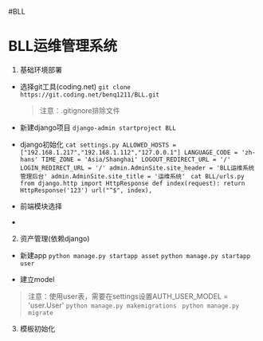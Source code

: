 #BLL
# BLL运维管理系统
1. 基础环境部署
  - 选择git工具(coding.net)
      `git clone https://git.coding.net/benq1211/BLL.git`
      > 注意：.gitignore排除文件
  - 新建django项目
    `django-admin startproject BLL`
  - django初始化
   `cat settings.py
    ALLOWED_HOSTS = ["192.168.1.217","192.168.1.112","127.0.0.1"]
    LANGUAGE_CODE = 'zh-hans'
    TIME_ZONE = 'Asia/Shanghai'
    LOGOUT_REDIRECT_URL = '/'
    LOGIN_REDIRECT_URL = '/'
    admin.AdminSite.site_header = 'BLL运维系统管理后台'
    admin.AdminSite.site_title = '运维系统'
    `
    `cat BLL/urls.py
    from django.http import HttpResponse
    def index(request):
        return HttpResponse('123')
    url("^$", index),
    `
  - 前端模块选择
  
  - 
2. 资产管理(依赖django)
  - 新建app
  `python manage.py startapp asset`
  `python manage.py startapp user`
  > 
  - 建立model
  > 注意：使用user表，需要在settings设置AUTH_USER_MODEL = 'user.User'
   `python manage.py makemigrations`
   ` python manage.py migrate`

3. 模板初始化
 
